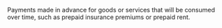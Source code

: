 Payments made in advance for goods or services that will be consumed over time, such as prepaid insurance premiums or prepaid rent.